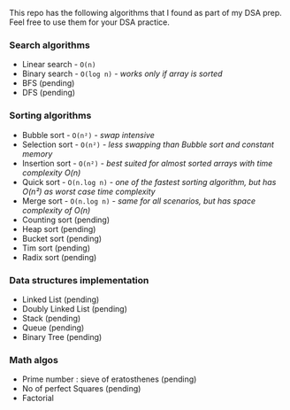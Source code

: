 This repo has the following algorithms that I found as part of my DSA prep. Feel free to use them for your DSA practice.

### Search algorithms
- Linear search - `O(n)`
- Binary search - `O(log n)` - *works only if array is sorted*
- BFS (pending)
- DFS (pending)

### Sorting algorithms
- Bubble sort - `O(n²)` - *swap intensive*
- Selection sort - `O(n²)` - *less swapping than Bubble sort and constant memory*
- Insertion sort - `O(n²)` - *best suited for almost sorted arrays with time complexity O(n)*
- Quick sort - `O(n.log n)` - *one of the fastest sorting algorithm, but has O(n²) as worst case time complexity*
- Merge sort - `O(n.log n)` - *same for all scenarios, but has space complexity of O(n)*
- Counting sort (pending)
- Heap sort (pending)
- Bucket sort (pending)
- Tim sort (pending)
- Radix sort (pending)

### Data structures implementation
- Linked List (pending)
- Doubly Linked List (pending)
- Stack (pending)
- Queue (pending)
- Binary Tree (pending)

### Math algos
- Prime number : sieve of eratosthenes (pending)
- No of perfect Squares (pending)
- Factorial

